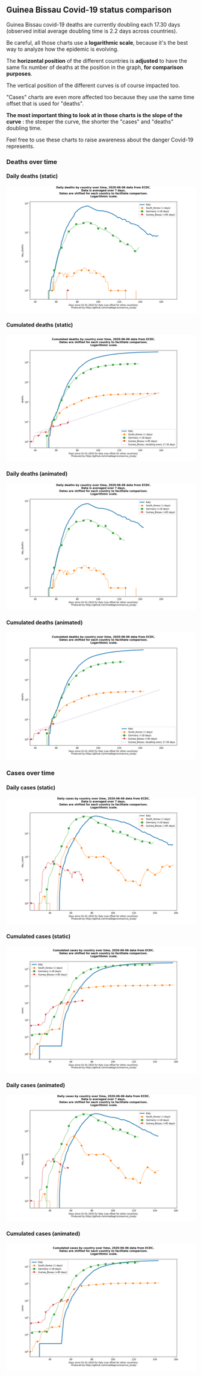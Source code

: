 ## Guinea Bissau Covid-19 status comparison 

Guinea Bissau covid-19 deaths are currently doubling each 17.30 days (observed initial average doubling time is 2.2 days across countries).



Be careful, all those charts use a **logarithmic scale**, because it's the best way to analyze how the epidemic is evolving.
 
The **horizontal position** of the different countries is **adjusted** to have the same fix number of deaths at the position in the graph, **for comparison purposes**.

The vertical position of the different curves is of course impacted too.

"Cases" charts are even more affected too because they use the same time offset that is used for "deaths".

**The most important thing to look at in those charts is the slope of the curve** : the steeper the curve, the shorter the "cases" and "deaths" doubling time.

Feel free to use these charts to raise awareness about the danger Covid-19 represents. 


 
### Deaths over time
 
#### Daily deaths (static)
![Guinea Bissau covid-19 daily deaths static chart](https://raw.githubusercontent.com/madlag/coronavirus_study/master/notebooks/graphs/2020-06-06/countries/Guinea_Bissau/2020-06-06_Guinea_Bissau_day_deaths.png "Guinea Bissau covid-19 day_deaths static chart")   
 
#### Cumulated deaths (static)
![Guinea Bissau covid-19 cumulated deaths static chart](https://raw.githubusercontent.com/madlag/coronavirus_study/master/notebooks/graphs/2020-06-06/countries/Guinea_Bissau/2020-06-06_Guinea_Bissau_deaths.png "Guinea Bissau covid-19 deaths static chart")   
 
#### Daily deaths (animated)
![Guinea Bissau covid-19 daily deaths animated chart](https://raw.githubusercontent.com/madlag/coronavirus_study/master/notebooks/graphs/2020-06-06/countries/Guinea_Bissau/2020-06-06_Guinea_Bissau_day_deaths.gif "Guinea Bissau covid-19 day_deaths animated chart")   
 
#### Cumulated deaths (animated)
![Guinea Bissau covid-19 cumulated deaths animated chart](https://raw.githubusercontent.com/madlag/coronavirus_study/master/notebooks/graphs/2020-06-06/countries/Guinea_Bissau/2020-06-06_Guinea_Bissau_deaths.gif "Guinea Bissau covid-19 deaths animated chart")   

 
### Cases over time
 
#### Daily cases (static)
![Guinea Bissau covid-19 daily cases static chart](https://raw.githubusercontent.com/madlag/coronavirus_study/master/notebooks/graphs/2020-06-06/countries/Guinea_Bissau/2020-06-06_Guinea_Bissau_day_cases.png "Guinea Bissau covid-19 day_cases static chart")   
 
#### Cumulated cases (static)
![Guinea Bissau covid-19 cumulated cases static chart](https://raw.githubusercontent.com/madlag/coronavirus_study/master/notebooks/graphs/2020-06-06/countries/Guinea_Bissau/2020-06-06_Guinea_Bissau_cases.png "Guinea Bissau covid-19 cases static chart")   
 
#### Daily cases (animated)
![Guinea Bissau covid-19 daily cases animated chart](https://raw.githubusercontent.com/madlag/coronavirus_study/master/notebooks/graphs/2020-06-06/countries/Guinea_Bissau/2020-06-06_Guinea_Bissau_day_cases.gif "Guinea Bissau covid-19 day_cases animated chart")   
 
#### Cumulated cases (animated)
![Guinea Bissau covid-19 cumulated cases animated chart](https://raw.githubusercontent.com/madlag/coronavirus_study/master/notebooks/graphs/2020-06-06/countries/Guinea_Bissau/2020-06-06_Guinea_Bissau_cases.gif "Guinea Bissau covid-19 cases animated chart")   

